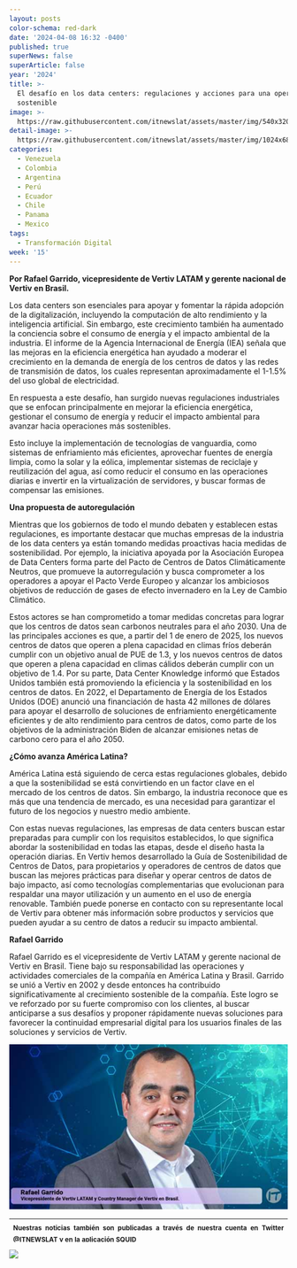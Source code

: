 ```yaml
---
layout: posts
color-schema: red-dark
date: '2024-04-08 16:32 -0400'
published: true
superNews: false
superArticle: false
year: '2024'
title: >-
  El desafío en los data centers: regulaciones y acciones para una operación más
  sostenible
image: >-
  https://raw.githubusercontent.com/itnewslat/assets/master/img/540x320/Rafael-Garrido-p.jpg
detail-image: >-
  https://raw.githubusercontent.com/itnewslat/assets/master/img/1024x680/Rafael-Garrido-g.jpg
categories:
  - Venezuela
  - Colombia
  - Argentina
  - Perú
  - Ecuador
  - Chile
  - Panama
  - Mexico
tags:
  - Transformación Digital
week: '15'
---
```

**Por Rafael Garrido, vicepresidente de Vertiv LATAM y gerente nacional de Vertiv en Brasil.**

Los data centers son esenciales para apoyar y fomentar la rápida adopción de la digitalización, incluyendo la computación de alto rendimiento y la inteligencia artificial. Sin embargo, este crecimiento también ha aumentado la conciencia sobre el consumo de energía y el impacto ambiental de la industria. El informe de la Agencia Internacional de Energía (IEA) señala que las mejoras en la eficiencia energética han ayudado a moderar el crecimiento en la demanda de energía de los centros de datos y las redes de transmisión de datos, los cuales representan aproximadamente el 1-1.5% del uso global de electricidad.

En respuesta a este desafío, han surgido nuevas regulaciones industriales que se enfocan principalmente en mejorar la eficiencia energética, gestionar el consumo de energía y reducir el impacto ambiental para avanzar hacia operaciones más sostenibles.

Esto incluye la implementación de tecnologías de vanguardia, como sistemas de enfriamiento más eficientes, aprovechar fuentes de energía limpia, como la solar y la eólica, implementar sistemas de reciclaje y reutilización del agua, así como reducir el consumo en las operaciones diarias e invertir en la virtualización de servidores, y buscar formas de compensar las emisiones.

**Una propuesta de autoregulación**

Mientras que los gobiernos de todo el mundo debaten y establecen estas regulaciones, es importante destacar que muchas empresas de la industria de los data centers ya están tomando medidas proactivas hacia medidas de sostenibilidad. Por ejemplo, la iniciativa apoyada por la Asociación Europea de Data Centers forma parte del Pacto de Centros de Datos Climáticamente Neutros, que promueve la autorregulación y busca comprometer a los operadores a apoyar el Pacto Verde Europeo y alcanzar los ambiciosos objetivos de reducción de gases de efecto invernadero en la Ley de Cambio Climático.

Estos actores se han comprometido a tomar medidas concretas para lograr que los centros de datos sean carbonos neutrales para el año 2030. Una de las principales acciones es que, a partir del 1 de enero de 2025, los nuevos centros de datos que operen a plena capacidad en climas fríos deberán cumplir con un objetivo anual de PUE de 1.3, y los nuevos centros de datos que operen a plena capacidad en climas cálidos deberán cumplir con un objetivo de 1.4. Por su parte, Data Center Knowledge informó que Estados Unidos también está promoviendo la eficiencia y la sostenibilidad en los centros de datos. En 2022, el Departamento de Energía de los Estados Unidos (DOE) anunció una financiación de hasta 42 millones de dólares para apoyar el desarrollo de soluciones de enfriamiento energéticamente eficientes y de alto rendimiento para centros de datos, como parte de los objetivos de la administración Biden de alcanzar emisiones netas de carbono cero para el año 2050.

**¿Cómo avanza América Latina?**

América Latina está siguiendo de cerca estas regulaciones globales, debido a que la sostenibilidad se está convirtiendo en un factor clave en el mercado de los centros de datos. Sin embargo, la industria reconoce que es más que una tendencia de mercado, es una necesidad para garantizar el futuro de los negocios y nuestro medio ambiente.

Con estas nuevas regulaciones, las empresas de data centers buscan estar preparadas para cumplir con los requisitos establecidos, lo que significa abordar la sostenibilidad en todas las etapas, desde el diseño hasta la operación diarias. En Vertiv hemos desarrollado la Guía de Sostenibilidad de Centros de Datos, para propietarios y operadores de centros de datos que buscan las mejores prácticas para diseñar y operar centros de datos de bajo impacto, así como tecnologías complementarias que evolucionan para respaldar una mayor utilización y un aumento en el uso de energía renovable. También puede ponerse en contacto con su representante local de Vertiv para obtener más información sobre productos y servicios que pueden ayudar a su centro de datos a reducir su impacto ambiental.

**Rafael Garrido**

Rafael Garrido es el vicepresidente de Vertiv LATAM y gerente nacional de Vertiv en Brasil. Tiene bajo su responsabilidad las operaciones y actividades comerciales de la compañía en América Latina y Brasil. Garrido se unió a Vertiv en 2002 y desde entonces ha contribuido significativamente al crecimiento sostenible de la compañía. Este logro se ve reforzado por su fuerte compromiso con los clientes, al buscar anticiparse a sus desafíos y proponer rápidamente nuevas soluciones para favorecer la continuidad empresarial digital para los usuarios finales de las soluciones y servicios de Vertiv.

![](https://raw.githubusercontent.com/itnewslat/assets/master/img/540x320/Rafael-Garrido-p.jpg)

<table style="height: 42px;" width="569">
<tbody>
<tr>
<td style="text-align: justify;"><sub><strong>Nuestras noticias también son publicadas a través de nuestra cuenta en Twitter <a href="https://twitter.com/itnewslat?lang=es">@ITNEWSLAT</a> y en la aplicación <a href="https://squidapp.co/en/">SQUID</a></strong></sub></td>
</tr>
</tbody>
</table>

<img src="https://tracker.metricool.com/c3po.jpg?hash=56f88a41e39ab42c063cc51676587a04"/>
